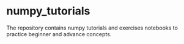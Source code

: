# numpy_tutorials
The repository contains numpy tutorials and exercises notebooks to practice beginner and advance concepts.
